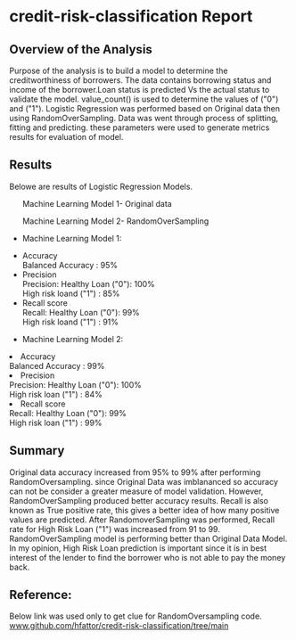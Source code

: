 # credit-risk-classification Report
## Overview of the Analysis

Purpose of the analysis is to build a model to determine the creditworthiness of borrowers.
The data contains borrowing status and income of the borrower.Loan status is predicted Vs the actual status to validate the model.
value_count() is used to determine the values of ("0") and ("1").
Logistic Regression was performed based on Original data then using RandomOverSampling.
Data was went through process of splitting, fitting and predicting.
these parameters were used to generate metrics results for evaluation of model.

## Results
Belowe are results of Logistic Regression Models. 
<ul>Machine Learning Model 1- Original data</ul>
<ul>Machine Learning Model 2- RandomOverSampling</ul>

* Machine Learning Model 1:
  <li>Accuracy</li>
    Balanced Accuracy : 95%<br>
  <li>Precision</li>
    Precision:  Healthy Loan ("0"): 100%<br>
                High risk loand ("1") : 85%<br>
  <li>Recall score</li>
    Recall:  Healthy Loan ("0"): 99%<br>
             High risk loand ("1") : 91% <br>

* Machine Learning Model 2:
 <li>Accuracy</li>
    Balanced Accuracy : 99%<br>
  <li>Precision</li>
    Precision:  Healthy Loan ("0"): 100%<br>
                High risk loan ("1") : 84%<br>
  <li>Recall score</li>
    Recall:  Healthy Loan ("0"): 99%<br>
             High risk loan ("1") : 99% 

## Summary
Original data accuracy increased from 95% to 99% after performing RandomOversampling.
since Original Data was imblananced so accuracy can not be consider  a greater measure of model validation.
However, RandomOverSampling produced better accuracy results.
Recall is also known as True positive rate, this gives a better idea of how many positive values are predicted.
After RandomoverSampling was performed, Recall rate for High Risk Loan ("1") was increased from 91 to 99.
RandomOverSampling model is performing better than Original Data Model.
In my opinion, High Risk Loan prediction is important since it is in best interest of the lender to find the borrower who is not able to pay the money back.
## Reference:
Below link was used only to get clue for RandomOversampling code.
www.github.com/hfattor/credit-risk-classification/tree/main
